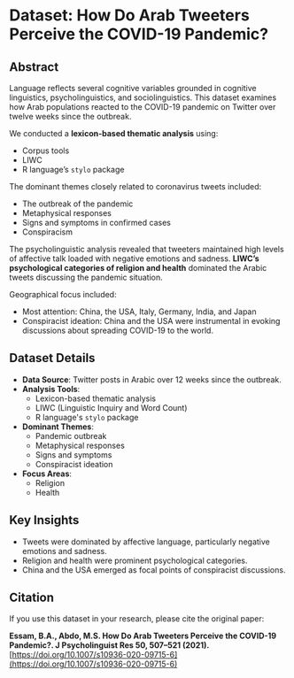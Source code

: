 
# Dataset: How Do Arab Tweeters Perceive the COVID-19 Pandemic?

## Abstract

Language reflects several cognitive variables grounded in cognitive linguistics, psycholinguistics, and sociolinguistics. This dataset examines how Arab populations reacted to the COVID-19 pandemic on Twitter over twelve weeks since the outbreak. 

We conducted a **lexicon-based thematic analysis** using:
- Corpus tools
- LIWC
- R language’s `stylo` package

The dominant themes closely related to coronavirus tweets included:
- The outbreak of the pandemic
- Metaphysical responses
- Signs and symptoms in confirmed cases
- Conspiracism

The psycholinguistic analysis revealed that tweeters maintained high levels of affective talk loaded with negative emotions and sadness. **LIWC’s psychological categories of religion and health** dominated the Arabic tweets discussing the pandemic situation.

Geographical focus included:
- Most attention: China, the USA, Italy, Germany, India, and Japan
- Conspiracist ideation: China and the USA were instrumental in evoking discussions about spreading COVID-19 to the world.

## Dataset Details

- **Data Source**: Twitter posts in Arabic over 12 weeks since the outbreak.
- **Analysis Tools**: 
  - Lexicon-based thematic analysis
  - LIWC (Linguistic Inquiry and Word Count)
  - R language's `stylo` package
- **Dominant Themes**:
  - Pandemic outbreak
  - Metaphysical responses
  - Signs and symptoms
  - Conspiracist ideation
- **Focus Areas**:
  - Religion
  - Health

## Key Insights

- Tweets were dominated by affective language, particularly negative emotions and sadness.
- Religion and health were prominent psychological categories.
- China and the USA emerged as focal points of conspiracist discussions.

## Citation

If you use this dataset in your research, please cite the original paper:

**Essam, B.A., Abdo, M.S. How Do Arab Tweeters Perceive the COVID-19 Pandemic?. J Psycholinguist Res 50, 507–521 (2021).** [https://doi.org/10.1007/s10936-020-09715-6](https://doi.org/10.1007/s10936-020-09715-6)

